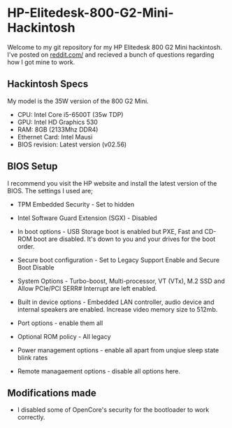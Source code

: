# HP-Elitedesk-800-G2-Mini-Hackintosh
Welcome to my git repository for my HP Elitedesk 800 G2 Mini hackintosh. I've posted on [reddit.com/](https://www.reddit.com/r/hackintosh/comments/vavsua/hp_elitedesk_800_g2_mini_wip_on_monterey/) and recieved a bunch of questions regarding how I got mine to work.

## Hackintosh Specs
My model is the 35W version of the 800 G2 Mini.
* CPU: Intel Core i5-6500T (35w TDP)
* GPU: Intel HD Graphics 530
* RAM: 8GB (2133Mhz DDR4)
* Ethernet Card: Intel Mausi
* BIOS revision: Latest version (v02.56)

## BIOS Setup
I recommend you visit the HP website and install the latest version of the BIOS. The settings I used are;
* TPM Embedded Security - Set to hidden
* Intel Software Guard Extension (SGX) - Disabled

* In boot options - USB Storage boot is enabled but PXE, Fast and CD-ROM boot are disabled. It's down to you and your drives for the boot order.
* Secure boot configuration - Set to Legacy Support Enable and Secure Boot Disable
* System Options - Turbo-boost, Multi-processor, VT (VTx), M.2 SSD and Allow PCIe/PCI SERR# Interrupt are left enabled.
* Built in device options - Embedded LAN controller, audio device and internal speakers are enabled. Increase video memory size to 512mb.
* Port options - enable them all
* Optional ROM policy - All legacy
* Power management options - enable all apart from unqiue sleep state blink rates
* Remote managaement options - disable all options here.

## Modifications made
* I disabled some of OpenCore's security for the bootloader to work correctly.
